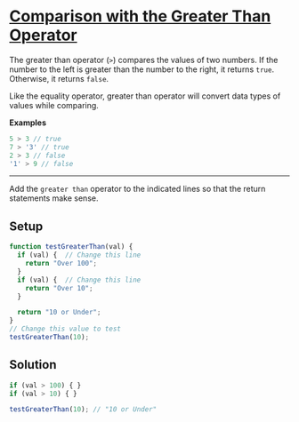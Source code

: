 # [Comparison with the Greater Than Operator](https://learn.freecodecamp.org/javascript-algorithms-and-data-structures/basic-javascript/comparison-with-the-greater-than-operator)

The greater than operator (`>`) compares the values of two numbers. If the number to the left is greater than the number to the right, it returns `true`. Otherwise, it returns `false`.

Like the equality operator, greater than operator will convert data types of values while comparing.

**Examples**

```js
5 > 3 // true
7 > '3' // true
2 > 3 // false
'1' > 9 // false
```

---

Add the `greater than` operator to the indicated lines so that the return statements make sense.

## Setup

```js
function testGreaterThan(val) {
  if (val) {  // Change this line
    return "Over 100";
  }
  if (val) {  // Change this line
    return "Over 10";
  }

  return "10 or Under";
}
// Change this value to test
testGreaterThan(10);
```

## Solution

```js
if (val > 100) { }
if (val > 10) { }

testGreaterThan(10); // "10 or Under"
```